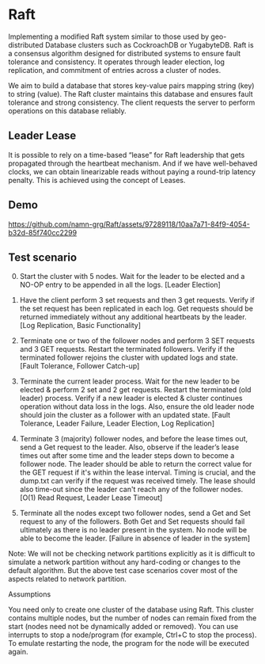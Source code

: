 # Raft
Implementing a modified Raft system similar to those used by geo-distributed Database clusters such as CockroachDB or YugabyteDB. Raft is a consensus algorithm designed for distributed systems to ensure fault tolerance and consistency. It operates through leader election, log replication, and commitment of entries across a cluster of nodes.

We aim to build a database that stores key-value pairs mapping string (key) to string (value). The Raft cluster maintains this database and ensures fault tolerance and strong consistency. The client requests the server to perform operations on this database reliably.

## Leader Lease
It is possible to rely on a time-based “lease” for Raft leadership that gets propagated through the heartbeat mechanism. And if we have well-behaved clocks, we can obtain linearizable reads without paying a round-trip latency penalty. This is achieved using the concept of Leases.

## Demo

https://github.com/namn-grg/Raft/assets/97289118/10aa7a71-84f9-4054-b32d-85f740cc2299



## Test scenario

0. Start the cluster with 5 nodes. Wait for the leader to be elected and a NO-OP entry to be appended in all the logs.
   [Leader Election]

1. Have the client perform 3 set requests and then 3 get requests. Verify if the set request has been replicated in each log. Get requests should be returned immediately without any additional heartbeats by the leader. [Log Replication, Basic Functionality]

2. Terminate one or two of the follower nodes and perform 3 SET requests and 3 GET requests. Restart the terminated followers. Verify if the terminated follower rejoins the cluster with updated logs and state. [Fault Tolerance, Follower Catch-up]

3. Terminate the current leader process. Wait for the new leader to be elected & perform 2 set and 2 get requests. Restart the terminated (old leader) process. Verify if a new leader is elected & cluster continues operation without data loss in the logs. Also, ensure the old leader node should join the cluster as a follower with an updated state. [Fault Tolerance, Leader Failure, Leader Election, Log Replication]

4. Terminate 3 (majority) follower nodes, and before the lease times out, send a Get request to the leader. Also, observe if the leader’s lease times out after some time and the leader steps down to become a follower node. The leader should be able to return the correct value for the GET request if it's within the lease interval. Timing is crucial, and the dump.txt can verify if the request was received timely. The lease should also time-out since the leader can't reach any of the follower nodes. [O(1) Read Request, Leader Lease Timeout]

5. Terminate all the nodes except two follower nodes, send a Get and Set request to any of the followers. Both Get and Set requests should fail ultimately as there is no leader present in the system. No node will be able to become the leader. [Failure in absence of leader in the system]

Note: We will not be checking network partitions explicitly as it is difficult to simulate a network partition without any hard-coding or changes to the default algorithm. But the above test case scenarios cover most of the aspects related to network partition.

Assumptions

You need only to create one cluster of the database using Raft. This cluster contains multiple nodes, but the number of nodes can remain fixed from the start (nodes need not be dynamically added or removed).
You can use interrupts to stop a node/program (for example, Ctrl+C to stop the process). To emulate restarting the node, the program for the node will be executed again.
